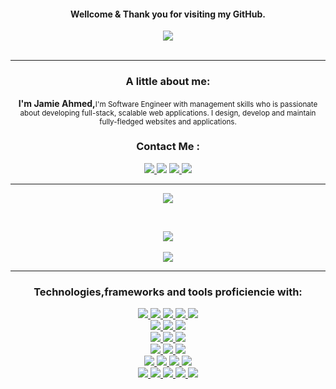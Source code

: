 <div align="center">
  <h4>Wellcome & Thank you for visiting my GitHub.</h4>
    <img align="center" src="https://i.imgur.com/UXehMAa.jpg">
   <br>
  <br>
  <hr>
  <div>
  <h3 align="center">A little about me:</h3>
   <p><strong>I'm Jamie Ahmed,</strong><small>I'm Software Engineer with management skills who is passionate about developing full-stack, scalable web applications. I design, develop and maintain fully-fledged websites and applications.</small><p>
</div>




  <div align="center">
    <h3 align="center">Contact Me :</h3>
    <a href="https://jamieahmed-portfolio.netlify.app/"><img src="https://img.shields.io/badge/-Personal_Website-000000?style=flat-square&logo=Coderwall&logoColor=white" /> 
     </a>
    <a href="https://www.linkedin.com/in/jamie-ahmed-developer/"><img src="https://img.shields.io/badge/-LinkedIn-0077B5?style=flat-square&logo=LinkedIn&logoColor=white" /></a>
    <a href="https://github.com/jamieahmed"><img src="https://img.shields.io/github/followers/manliestben?color=black&label=GitHub&logo=GitHub&logoColor=white&style=flat-square" />  </a>  
    <a href="mailto: jamieahmed273@gmail.com"><img src="https://img.shields.io/badge/-Gmail-D14836?style=flat-square&logo=Gmail&logoColor=white" />  </a>  
  </div>
<hr>

  <a href="#"><img align="center" src="https://github-readme-stats.vercel.app/api?username=jamieahmed&theme=dracula&show_icons=true&hide_border=true&count_private=true" />  </a>
  <br>

  <br>
  
  <a href="#"><img align="center" src="https://github-readme-streak-stats.herokuapp.com/?user=jamieahmed&theme=dracula&hide_border=true" />  </a>
  <br>
  <br>
  <a href="#"><img align="center" src="https://github-readme-stats.vercel.app/api/top-langs/?username=jamieahmed&theme=dracula&show_icons=true&hide_border=true&layout=compact" />  </a>
  
<hr>
  <div>
     <h3>Technologies,frameworks and tools proficiencie with:</h3>
      <div>
        <a href="#"><img src="https://img.shields.io/badge/-HTML5-E34F26?style=flat-square&logo=html5&logoColor=white" />  </a>
        <a href="#"><img src="https://img.shields.io/badge/-CSS3-1572B6?style=flat-square&logo=css3" />  </a>
        <a href="#"><img src="https://img.shields.io/badge/-JavaScript-F7DF1E?style=flat-square&logo=javascript&logoColor=black" />  </a>
        <a href="#"><img src="https://img.shields.io/badge/-React-61DAFB?style=flat-square&logo=React&logoColor=black" />  </a>
        <a href="#"><img src="https://img.shields.io/badge/-React_Router-CA4245?style=flat-square&for-the-badge&logo=react-router&logoColor=white" />  </a>
      </div>
      <div>
        <a href="#"><img src="https://img.shields.io/badge/-Bootstrap-563D7C?style=flat-square&logo=bootstrap" />  </a>
        <a href="#"><img src="https://img.shields.io/badge/-Material_UI-0081CB?style=flat-square&logo=material-ui" />  </a>
        <a href="#"><img src="https://img.shields.io/badge/-jQuery-0769AD?style=flat-square&logo=jQuery" />  </a>
    </div>
   <div>  
       <a href="#"><img src="https://img.shields.io/badge/-NodeJS-339933?style=flat-square&logo=Node.js&logoColor=white" />  </a>
       <a href="#"><img src="https://img.shields.io/badge/-Express.js-404D59?style=flat-square&for-the-badge" />  </a>
       <a href="#"><img src="https://img.shields.io/badge/-MongoDB-white?style=flat-square&logo=mongodb" />  </a>
    </div>
  <div>
        <a href="#"><img src="https://img.shields.io/badge/-Python3-3776AB?style=flat-square&logo=Python&logoColor=white" />  </a>
        <a href="#"><img src="https://img.shields.io/badge/-PostgreSQL-336791?style=flat-square&logo=postgresql" />  </a>
        <a href="#"><img src="https://img.shields.io/badge/-Django-092E20?style=flat-square&logo=django" />  </a>
  </div>
   <div>
        <a href="#"><img src="https://img.shields.io/badge/-VS_Code-007ACC?style=flat-square&logo=visual-studio-code" />
        <a href="#"><img src="https://img.shields.io/badge/-Git-black?style=flat-square&logo=git" />  </a>
        <a href="#"><img src="https://img.shields.io/badge/-Postman-FF6C37?style=flat-square&logo=Postman&logoColor=white" />  </a>
        <a href="#"><img src="https://img.shields.io/badge/-Heroku-430098?style=flat-square&logo=heroku" />  </a>

   </div>
        <div>
        <a href="#"><img src="https://img.shields.io/badge/-Trello-0079BF?style=flat-square&logo=Trello&logoColor=white" />  </a>
        <a href="#"><img src="https://img.shields.io/badge/-Slack-4A154B?style=flat-square&logo=slack" />  </a>
        <a href="#"><img src="https://img.shields.io/badge/-Zoom-2D8CFF?style=flat-square&logo=zoom&logoColor=white" />  </a>
        <a href="#"><img src="https://img.shields.io/badge/Notion-%23000000.svg?style=flat-square&for-the-badge&logo=notion&logoColor=white" />  </a>
        <a href="#"><img src="https://img.shields.io/badge/-Excel-217346?style=flat-square&logo=Microsoft-Excel&logoColor=white" />  </a>
   </div>
</div>

